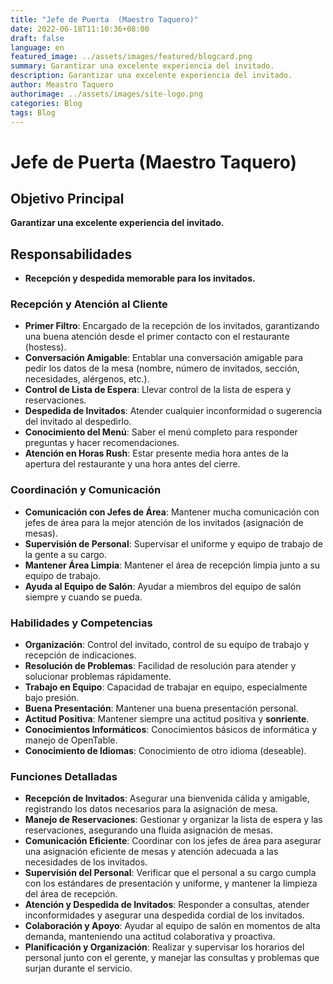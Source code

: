 ```yaml
---
title: "Jefe de Puerta  (Maestro Taquero)"
date: 2022-06-18T11:10:36+08:00
draft: false
language: en
featured_image: ../assets/images/featured/blogcard.png
summary: Garantizar una excelente experiencia del invitado.
description: Garantizar una excelente experiencia del invitado.
author: Meastro Taquero
authorimage: ../assets/images/site-logo.png
categories: Blog
tags: Blog
---
```

# Jefe de Puerta  (Maestro Taquero)

## Objetivo Principal
**Garantizar una excelente experiencia del invitado.**

## Responsabilidades
- **Recepción y despedida memorable para los invitados.**

### Recepción y Atención al Cliente
- **Primer Filtro**: Encargado de la recepción de los invitados, garantizando una buena atención desde el primer contacto con el restaurante (hostess).
- **Conversación Amigable**: Entablar una conversación amigable para pedir los datos de la mesa (nombre, número de invitados, sección, necesidades, alérgenos, etc.).
- **Control de Lista de Espera**: Llevar control de la lista de espera y reservaciones.
- **Despedida de Invitados**: Atender cualquier inconformidad o sugerencia del invitado  al despedirlo.
- **Conocimiento del Menú**: Saber el menú completo para responder preguntas y hacer recomendaciones.
- **Atención en Horas Rush**: Estar presente media hora antes de la apertura del restaurante y una hora antes del cierre.

### Coordinación y Comunicación
- **Comunicación con Jefes de Área**: Mantener mucha comunicación con jefes de área para la mejor atención de los invitados (asignación de mesas).
- **Supervisión de Personal**: Supervisar el uniforme y equipo de trabajo de la gente a su cargo.
- **Mantener Área Limpia**: Mantener el área de recepción limpia junto a su equipo de trabajo.
- **Ayuda al Equipo de Salón**: Ayudar a miembros del equipo de salón siempre y cuando se pueda.

### Habilidades y Competencias
- **Organización**: Control del invitado, control de su equipo de trabajo y recepción de indicaciones.
- **Resolución de Problemas**: Facilidad de resolución para atender y solucionar problemas rápidamente.
- **Trabajo en Equipo**: Capacidad de trabajar en equipo, especialmente bajo presión.
- **Buena Presentación**: Mantener una buena presentación personal.
- **Actitud Positiva**: Mantener siempre una actitud positiva y **sonriente**.
- **Conocimientos Informáticos**: Conocimientos básicos de informática y manejo de OpenTable.
- **Conocimiento de Idiomas**: Conocimiento de otro idioma (deseable).

### Funciones Detalladas
- **Recepción de Invitados**: Asegurar una bienvenida cálida y amigable, registrando los datos necesarios para la asignación de mesa.
- **Manejo de Reservaciones**: Gestionar y organizar la lista de espera y las reservaciones, asegurando una fluida asignación de mesas.
- **Comunicación Eficiente**: Coordinar con los jefes de área para asegurar una asignación eficiente de mesas y atención adecuada a las necesidades de los invitados.
- **Supervisión del Personal**: Verificar que el personal a su cargo cumpla con los estándares de presentación y uniforme, y mantener la limpieza del área de recepción.
- **Atención y Despedida de Invitados**: Responder a consultas, atender inconformidades y asegurar una despedida cordial de los invitados.
- **Colaboración y Apoyo**: Ayudar al equipo de salón en momentos de alta demanda, manteniendo una actitud colaborativa y proactiva.
- **Planificación y Organización**: Realizar y supervisar los horarios del personal junto con el gerente, y manejar las consultas y problemas que surjan durante el servicio.
